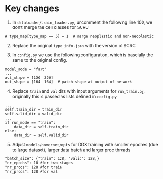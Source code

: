 # Key changes

1. In `dataloader/train_loader.py`, uncomment the following line 100,
we don't merge the cell classes for SCRC

```
# type_map[type_map == 5] = 1  # merge neoplastic and non-neoplastic
```

2. Replace the original `type_info.json` with the version of SCRC

3. In `config.py` we use the following configuration, which is bascially the same to the original config.

```
model_mode = "fast"
...
act_shape = [256, 256]
out_shape = [164, 164]  # patch shape at output of network
```

4. Replace `train` and `val` dirs with input arguments for `run_train.py`, originally this is passed as lists defined in `config.py`

```
...
self.train_dir = train_dir
self.valid_dir = valid_dir
...
if run_mode == "train":
    data_dir = self.train_dir
else:
    data_dir = self.valid_dir
```

5. Adjust `models/hovernet/opts` for DGX training with smaller epoches (due to large dataset), larger data batch and larger proc threads
```
"batch_size": {"train": 128, "valid": 128,}
"nr_epochs": 10 #for two stages
"nr_procs": 128 #for train
"nr_procs": 128 #for val
```